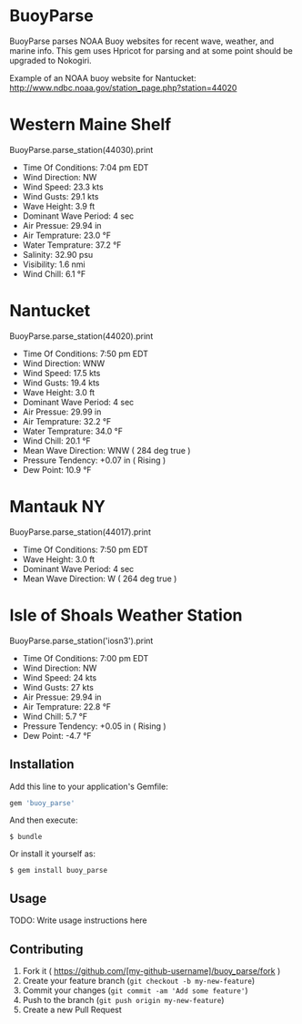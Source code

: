 # BuoyParse

 BuoyParse parses NOAA Buoy websites for recent wave, weather, and marine info.
 This gem uses Hpricot for parsing and at some point should be upgraded to Nokogiri.

 
 Example of an NOAA buoy website for Nantucket:
 http://www.ndbc.noaa.gov/station_page.php?station=44020
 
# Western Maine Shelf
BuoyParse.parse_station(44030).print
- Time Of Conditions: 7:04 pm EDT
- Wind Direction: NW
- Wind Speed: 23.3 kts
- Wind Gusts: 29.1 kts
- Wave Height: 3.9 ft
- Dominant Wave Period: 4 sec
- Air Pressue: 29.94 in
- Air Temprature: 23.0 &deg;F
- Water Temprature: 37.2 &deg;F
- Salinity: 32.90 psu
- Visibility: 1.6 nmi
- Wind Chill: 6.1 &deg;F

# Nantucket
BuoyParse.parse_station(44020).print

- Time Of Conditions: 7:50 pm EDT
- Wind Direction: WNW
- Wind Speed: 17.5 kts
- Wind Gusts: 19.4 kts
- Wave Height: 3.0 ft
- Dominant Wave Period: 4 sec
- Air Pressue: 29.99 in
- Air Temprature: 32.2 &deg;F
- Water Temprature: 34.0 &deg;F
- Wind Chill: 20.1 &deg;F
- Mean Wave Direction: WNW ( 284 deg true )
- Pressure Tendency: +0.07 in ( Rising )
- Dew Point: 10.9 &deg;F


# Mantauk NY
BuoyParse.parse_station(44017).print

- Time Of Conditions: 7:50 pm EDT
- Wave Height: 3.0 ft
- Dominant Wave Period: 4 sec
- Mean Wave Direction: W ( 264 deg true )


# Isle of Shoals Weather Station
BuoyParse.parse_station('iosn3').print

- Time Of Conditions: 7:00 pm EDT
- Wind Direction: NW
- Wind Speed: 24 kts
- Wind Gusts: 27 kts
- Air Pressue: 29.94 in
- Air Temprature: 22.8 &deg;F
- Wind Chill: 5.7 &deg;F
- Pressure Tendency: +0.05 in ( Rising )
- Dew Point: -4.7 &deg;F

 

## Installation

Add this line to your application's Gemfile:

```ruby
gem 'buoy_parse'
```

And then execute:

    $ bundle

Or install it yourself as:

    $ gem install buoy_parse

## Usage

TODO: Write usage instructions here

## Contributing

1. Fork it ( https://github.com/[my-github-username]/buoy_parse/fork )
2. Create your feature branch (`git checkout -b my-new-feature`)
3. Commit your changes (`git commit -am 'Add some feature'`)
4. Push to the branch (`git push origin my-new-feature`)
5. Create a new Pull Request
